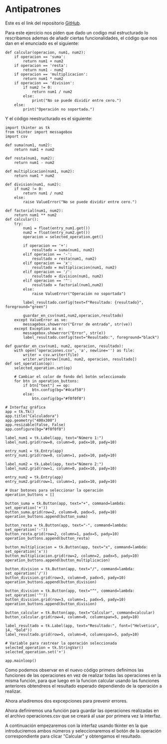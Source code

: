 # Antipatrones
Este es el link del repositorio [GitHub](https://github.com/alexlomu/Antipatrones).

Para este ejercicio nos piden que dado un codigo mal estructurado lo rescribamos ademas de añadir ciertas funcionalidades, el código que nos dan en el enunciado es el siguiente:

```
def calcular(operacion, num1, num2):
    if operacion == 'suma':
        return num1 + num2
    if operacion == 'resta':
        return num1 - num2
    if operacion == 'multiplicacion':
        return num1 * num2
    if operacion == 'division':
        if num2 != 0:
            return num1 / num2
        else:
            print("No se puede dividir entre cero.")
    else:
        print("Operación no soportada.")
```

Y el código reestructurado es el siguiente:

```
import tkinter as tk
from tkinter import messagebox
import csv

def suma(num1, num2):
    return num1 + num2

def resta(num1, num2):
    return num1 - num2

def multiplicacion(num1, num2):
    return num1 * num2

def division(num1, num2):
    if num2 != 0:
        return num1 / num2
    else:
        raise ValueError("No se puede dividir entre cero.")

def factorial(num1, num2):
    return num1 ** num2
def calcular():
    try:
        num1 = float(entry_num1.get())
        num2 = float(entry_num2.get())
        operacion = selected_operation.get()

        if operacion == '+':
            resultado = suma(num1, num2)
        elif operacion == '-':
            resultado = resta(num1, num2)
        elif operacion == 'x':
            resultado = multiplicacion(num1, num2)
        elif operacion == '/':
            resultado = division(num1, num2)
        elif operacion == '^':
            resultado = factorial(num1,num2)
        else:
            raise ValueError("Operación no soportada")

        label_resultado.config(text=f"Resultado: {resultado}", foreground="green")

        guardar_en_csv(num1,num2,operacion,resultado)
    except ValueError as ve:
        messagebox.showerror("Error de entrada", str(ve))
    except Exception as e:
        messagebox.showerror("Error", str(e))
        label_resultado.config(text="Resultado:", foreground="black")

def guardar_en_csv(num1, num2, operacion, resultado):
    with open('operaciones.csv', 'a', newline='') as file:
        writer = csv.writer(file)
        writer.writerow([num1, num2, operacion, resultado])
def set_operation(op):
    selected_operation.set(op)

    # Cambiar el color de fondo del botón seleccionado
    for btn in operation_buttons:
        if btn["text"] == op:
            btn.config(bg="#4caf50")
        else:
            btn.config(bg="#f0f0f0")

# Interfaz gráfica
app = tk.Tk()
app.title("Calculadora")
app.geometry("400x300")
app.resizable(False, False)
app.configure(bg="#f0f0f0")

label_num1 = tk.Label(app, text="Número 1:")
label_num1.grid(row=0, column=0, padx=10, pady=10)

entry_num1 = tk.Entry(app)
entry_num1.grid(row=0, column=1, padx=10, pady=10)

label_num2 = tk.Label(app, text="Número 2:")
label_num2.grid(row=1, column=0, padx=10, pady=10)

entry_num2 = tk.Entry(app)
entry_num2.grid(row=1, column=1, padx=10, pady=10)

# Usar botones para seleccionar la operación
operation_buttons = []

button_suma = tk.Button(app, text="+", command=lambda: set_operation('+'))
button_suma.grid(row=2, column=0, padx=5, pady=10) 
operation_buttons.append(button_suma)

button_resta = tk.Button(app, text="-", command=lambda: set_operation('-'))
button_resta.grid(row=2, column=1, padx=5, pady=10)
operation_buttons.append(button_resta)

button_multiplicacion = tk.Button(app, text="x", command=lambda: set_operation('x'))
button_multiplicacion.grid(row=2, column=2, padx=5, pady=10)
operation_buttons.append(button_multiplicacion)

button_division = tk.Button(app, text="/", command=lambda: set_operation('/'))
button_division.grid(row=3, column=0, padx=5, pady=10)
operation_buttons.append(button_division)

button_division = tk.Button(app, text="^", command=lambda: set_operation('^'))
button_division.grid(row=3, column=1, padx=5, pady=10)
operation_buttons.append(button_division)

button_calcular = tk.Button(app, text="Calcular", command=calcular)
button_calcular.grid(row=4, column=0, columnspan=5, pady=10)

label_resultado = tk.Label(app, text="Resultado:", font=("Helvetica", 14, "bold"))
label_resultado.grid(row=5, column=0, columnspan=5, pady=10)

# Variable para rastrear la operación seleccionada
selected_operation = tk.StringVar()
selected_operation.set('+')

app.mainloop()
```
Como podemos observar en el nuevo código primero definimos las funciones de las operaciones en vez de realizar todas las operaciones en la misma función, para que luego en la funcion calcular usando las funciones anteriores obtendreos el resultado esperado dependiendo de la operación a realizar. 

Ahora añadiremos dos expcepciones para prevenir errores. 

Ahora definiremos una función para guardar las operaciones realizadas en el archivo operaciones.csv que se creará al usar por primera vez la interfaz.

A continuación empezaremos con la interfaz usando tkinter en la que introduciremos ambos números y seleccionaremos el botón de la operación correspondiente para clicar "Calcular" y obtengamos el resultado.

